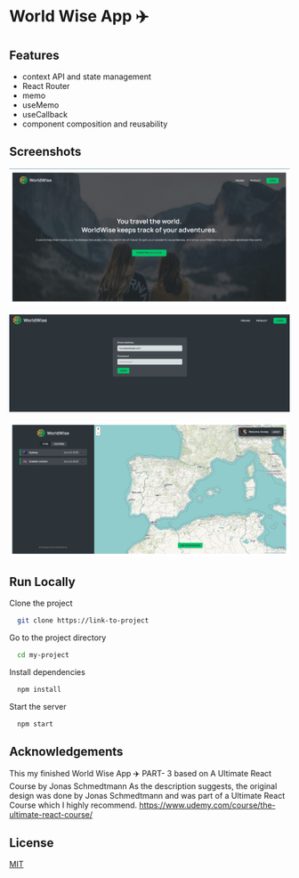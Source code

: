 # World Wise App ✈️

## Features

- context API and state management
- React Router
- memo
- useMemo
- useCallback
- component composition and reusability

## Screenshots

![App Screenshot](./public/screen/1.jpg)

![App Screenshot](./public/screen/2.jpg)

![App Screenshot](./public/screen/3.jpg)

## Run Locally

Clone the project

```bash
  git clone https://link-to-project
```

Go to the project directory

```bash
  cd my-project
```

Install dependencies

```bash
  npm install
```

Start the server

```bash
  npm start
```

## Acknowledgements

This my finished World Wise App ✈️ PART- 3  based on A Ultimate React Course by Jonas Schmedtmann
As the description suggests, the original design was done by Jonas Schmedtmann and was part of a Ultimate React Course which I highly recommend. https://www.udemy.com/course/the-ultimate-react-course/

## License

[MIT](https://choosealicense.com/licenses/mit/)
